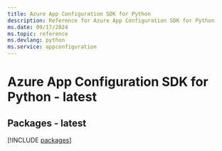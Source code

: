 ```yaml
---
title: Azure App Configuration SDK for Python
description: Reference for Azure App Configuration SDK for Python
ms.date: 09/17/2024
ms.topic: reference
ms.devlang: python
ms.service: appconfiguration
---
```

# Azure App Configuration SDK for Python - latest
## Packages - latest
[!INCLUDE [packages](app-configuration-index.md)]